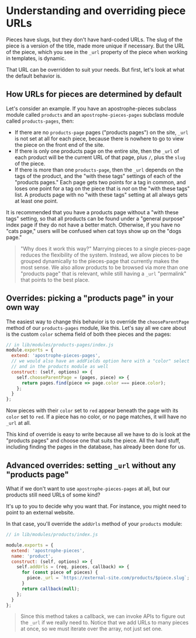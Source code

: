 # Understanding and overriding piece URLs

Pieces have slugs, but they don't have hard-coded URLs. The slug of the piece is a version of the title, made more unique if necessary. But the URL of the piece, which you see in the `_url` property of the piece when working in templates, is dynamic.

That URL can be overridden to suit your needs. But first, let's look at what the default behavior is.

## How URLs for pieces are determined by default

Let's consider an example. If you have an apostrophe-pieces subclass module called `products` and an `apostrophe-pieces-pages` subclass module called `products-pages`, then:

* If there are no `products-page` pages ("products pages") on the site, `_url` is not set at all for each piece, because there is nowhere to go to view the piece on the front end of the site.
* If there is only one products page on the entire site, then the `_url` of each product will be the current URL of that page, plus `/`, plus the `slug` of the piece.
* If there is more than one `products-page`, then the `_url` depends on the tags of the product, and the "with these tags" settings of each of the "products pages." Each page gets two points for a tag in common, and loses one point for a tag on the piece that is *not* on the "with these tags" list. A products page with no "with these tags" setting at all always gets at least one point.

It is recommended that you have a products page without a "with these tags" setting, so that all products can be found under a "general purpose" index page if they do not have a better match. Otherwise, if you have no "cats page," users will be confused when cat toys show up on the "dogs page."

> "Why does it work this way?" Marrying pieces to a single pieces-page reduces the flexibility of the system. Instead, we allow pieces to be grouped dynamically to the pieces-page that currently makes the most sense. We also allow products to be browsed via more than one "products page" that is relevant, while still having a `_url` "permalink" that points to the best place.

## Overrides: picking a "products page" in your own way

The easiest way to change this behavior is to override the `chooseParentPage` method of our `products-pages` module, like this. Let's say all we care about is the custom `color` schema field of both thee pieces and the pages:

```javascript
// in lib/modules/products-pages/index.js
module.exports = {
  extend: 'apostrophe-pieces-pages',
  // we would also have an addFields option here with a "color" select field,
  // and in the products module as well
  construct: (self, options) => {
    self.chooseParentPage = (pages, piece) => {
      return pages.find(piece => page.color === piece.color);
    };
  }
};
```

Now pieces with their `color` set to `red` appear beneath the page with its `color` set to `red`. If
a piece has no color, or no page matches, it will have no `_url` at all.

This kind of override is easy to write because all we have to do is look at the "products pages" and choose one that suits the piece. All the hard stuff, including finding the pages in the database, has already been done for us.

## Advanced overrides: setting `_url` without any "products page"

What if we don't want to use `apostrophe-pieces-pages` at all, but our products still need URLs
of some kind?

It's up to you to decide why you want that. For instance, you might need to point to an
external website.

In that case, you'll override the `addUrls` method of your `products` module:

```javascript
// in lib/modules/products/index.js

module.exports = {
  extend: 'apostrophe-pieces',
  name: 'product',
  construct: (self, options) => {
    self.addUrls = (req, pieces, callback) => {
      for (const piece of pieces) {
        piece._url = `https://external-site.com/products/$piece.slug`;
      }
      return callback(null);
    };
  }
};
```

> Since this method takes a callback, we can invoke APIs to figure out the `_url` if
we really need to. Notice that we add URLs to many pieces at once, so we must iterate
over the array, not just set one.
